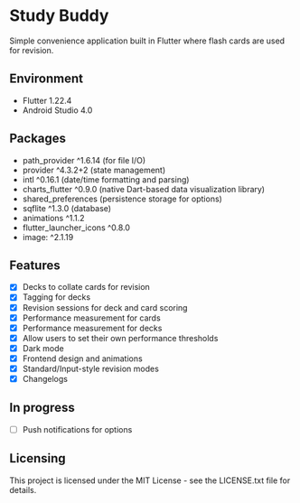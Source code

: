 # Study Buddy

Simple convenience application built in Flutter where flash cards are used for revision.

## Environment

- Flutter 1.22.4
- Android Studio 4.0

## Packages

- path_provider ^1.6.14 (for file I/O)
- provider ^4.3.2+2 (state management)
- intl ^0.16.1 (date/time formatting and parsing)
- charts_flutter ^0.9.0 (native Dart-based data visualization library)
- shared_preferences (persistence storage for options)
- sqflite ^1.3.0 (database)
- animations ^1.1.2
- flutter_launcher_icons ^0.8.0
- image: ^2.1.19

## Features

- [x] Decks to collate cards for revision
- [x] Tagging for decks
- [x] Revision sessions for deck and card scoring
- [x] Performance measurement for cards
- [x] Performance measurement for decks
- [x] Allow users to set their own performance thresholds
- [x] Dark mode
- [x] Frontend design and animations
- [x] Standard/Input-style revision modes
- [x] Changelogs

## In progress
- [ ] Push notifications for options

## Licensing

This project is licensed under the MIT License - see the LICENSE.txt file for details.